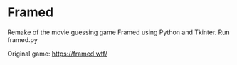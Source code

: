 # Framed
Remake of the movie guessing game Framed using Python and Tkinter.
Run framed.py

Original game: https://framed.wtf/
